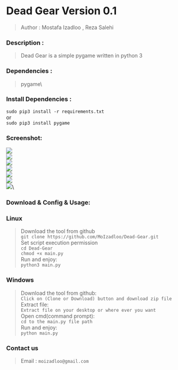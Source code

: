 Dead Gear Version 0.1
=============
>Author : Mostafa Izadloo , Reza Salehi
### Description :
>Dead Gear is a simple pygame written in python 3
### Dependencies :
>pygame\
### Install Dependencies :
`sudo pip3 install -r requirements.txt`\
or\
`sudo pip3 install pygame`
### Screenshot:
![](https://github.com/MoIzadloo/Dead-Gear/blob/master/Screenshot_1.png)\
![](https://github.com/MoIzadloo/Dead-Gear/blob/master/Screenshot_2.png)\
![](https://github.com/MoIzadloo/Dead-Gear/blob/master/Screenshot_3.png)\
![](https://github.com/MoIzadloo/Dead-Gear/blob/master/Screenshot_4.png)\
![](https://github.com/MoIzadloo/Dead-Gear/blob/master/Screenshot_5.png)\
![](https://github.com/MoIzadloo/Dead-Gear/blob/master/Screenshot_6.png)\
![](https://github.com/MoIzadloo/Dead-Gear/blob/master/Screenshot_7.png)\
### Download & Config & Usage:
### Linux
>Download the tool from github\
`git clone https://github.com/MoIzadloo/Dead-Gear.git`\
>Set script execution permission\
`cd Dead-Gear`\
 `chmod +x main.py`\
 >Run and enjoy:\
 `python3 main.py`
 ### Windows
 >Download the tool from github:\
 `Click on (Clone or Download) button and download zip file`\
 >Extract file:\
 `Extract file on your desktop or where ever you want`\
 >Open cmd(command prompt):\
 `cd to the main.py file path`\
 >Run and enjoy:\
 `python main.py`
 ### Contact us
 >Email :
 `moizadloo@gmail.com`
